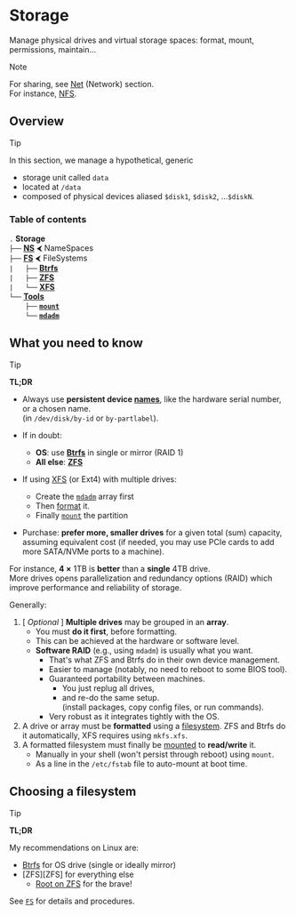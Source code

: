 # Storage

Manage physical drives and virtual storage spaces: format, mount, permissions, maintain…

> [!Note]  
> For sharing, see [Net](../Net/) (Network) section.  
For instance, [NFS](../Net/NFS.md).


## Overview

> [!Tip]
> In this section, we manage a hypothetical, generic  
> - storage unit called `data`  
> - located at `/data`  
> - composed of physical devices aliased `$disk1`, `$disk2`, …`$diskN`.

### Table of contents

<!-- LINKS -->
[NS]: NS.md
[FS]: FS/
[Btrfs]: FS/Btrfs.md
[Tools]: Tools/

`.` **Storage**  
`├──` [**NS**][NS] ⮜ NameSpaces  
`├──` [**FS**](FS)  ⮜ FileSystems  
`|   ├──` [**Btrfs**][Btrfs]  
`|   ├──` [**ZFS**](FS/ZFS)  
`|   └──` [**XFS**](FS/XFS.md)  
`└──` [**Tools**](Tools)  
`    ├──` [**`mount`**](Tools/mount.md)  
`    └──` [**`mdadm`**](Tools/mdadm.md)  

<!-- LINKS to subsections -->
[NS-persistent]: NS.md#persistent-block-device-naming




## What you need to know

> [!Tip]
> **TL;DR**
> - Always use **persistent device [names][NS-persistent]**, like the hardware serial number, or a chosen name.  
(in `/dev/disk/by-id` or `by-partlabel`).
> 
> - If in doubt:
>     - **OS**: use [**Btrfs**](Btrfs.md) in single or mirror (RAID 1)
>     - **All else**: [**ZFS**](ZFS)
> 
> - If using [XFS](XFS.md) (or Ext4) with multiple drives:
>     - Create the [`mdadm`](mdadm.md) array first
>     - Then [format](XFS.md#example-setup) it.
>     - Finally [`mount`](mount.md) the partition
> - Purchase: **prefer more, smaller drives** for a given total (sum) capacity, assuming equivalent cost (if needed, you may use PCIe cards to add more SATA/NVMe ports to a machine).
>
> For instance, **4 ×** 1TB is **better** than a **single** 4TB drive.  
> More drives opens parallelization and redundancy options (RAID) which improve performance and reliability of storage.

Generally:

1. \[ *Optional* \] **Multiple drives** may be grouped in an **array**.
    - You must **do it first**, before formatting.
    - This can be achieved at the hardware or software level.
    - **Software RAID** (e.g., using `mdadm`) is usually what you want.
        - That's what ZFS and Btrfs do in their own device management.
        - Easier to manage (notably, no need to reboot to some BIOS tool).
        - Guaranteed portability between machines.
            - You just replug all drives,
            - and re-do the same setup.  
            (install packages, copy config files, or run commands).
        - Very robust as it integrates tightly with the OS.
1. A drive or array must be **formatted** using a [filesystem](#choosing-a-filesystem). ZFS and Btrfs do it automatically, XFS requires using `mkfs.xfs`.
1. A formatted filesystem must finally be [mounted](mount.md) to **read/write** it.
    - Manually in your shell (won't persist through reboot) using `mount`.
    - As a line in the `/etc/fstab` file to auto-mount at boot time.





## Choosing a filesystem

> [!Tip]
> **TL;DR**
>
> My recommendations on Linux are:
> - [Btrfs][Btrfs] for OS drive (single or ideally mirror)
> - [ZFS][ZFS] for everything else
>     - [Root on ZFS](FS/ZFS/Install/README.md#root-on-zfs) for the brave!

See [`FS`](FS) for details and procedures.






[man-mount]: https://manpages.ubuntu.com/manpages/noble/en/man8/mount.8.html
[man-xfs]: https://manpages.ubuntu.com/manpages/noble/en/man5/xfs.5.html
[man-mkfs.xfs]: https://manpages.ubuntu.com/manpages/noble/en/man8/mkfs.xfs.8.html
[man-chattr]: https://manpages.ubuntu.com/manpages/noble/en/man1/chattr.1.html
[man-mdadm]: https://manpages.ubuntu.com/manpages/noble/en/man8/mdadm.8.html


<!-- LINKS -->
[names]: NS.md#persistent-block-device-naming
[Btrfs]: FS/Btrfs.md

<!--
[man-]: 
-->














